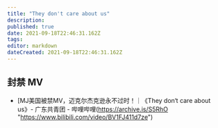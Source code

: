 ```yaml
---
title: "They don't care about us"
description: 
published: true
date: 2021-09-18T22:46:31.162Z
tags: 
editor: markdown
dateCreated: 2021-09-18T22:46:31.162Z
---
```


## 封禁 MV

+ [MJ美国被禁MV，迈克尔杰克逊永不过时！｜《They don‘t care about us》- 广东共青团 - 哔哩哔哩(https://archive.is/S5RhO "https://www.bilibili.com/video/BV1FJ411d7ze")
